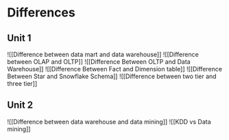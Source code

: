 # Differences
## Unit 1
![[Difference between data mart and data warehouse]]
![[Difference between OLAP and OLTP]]
![[Difference Between OLTP and Data Warehouse]]
![[Difference Between Fact and Dimension table]]
![[Difference Between Star and Snowflake Schema]]
![[Difference between two tier and three tier]]
## Unit 2
![[Difference between data warehouse and data mining]]
![[KDD vs Data mining]]